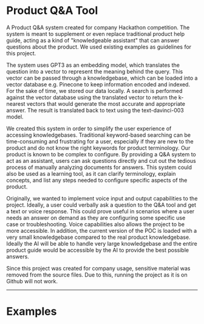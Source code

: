 # Product Q&A Tool

A Product Q&A system created for company Hackathon competition. The system is meant to supplement or even replace traditional product help guide, acting as a kind of "knowledgeable assistant" that can answer questions about the product. We used existing examples as guidelines for this project.

The system uses GPT3 as an embedding model, which translates the question into a vector to represent the meaning behind the query. This vector can be passed through a knowledgebase, which can be loaded into a vector database e.g. Pinecone to keep information encoded and indexed. For the sake of time, we stored our data locally. A search is performed against the vector database using the translated vector to return the k-nearest vectors that would generate the most accurate and appropriate answer. The result is translated back to text using the text-davinci-003 model.
 
We created this system in order to simplify the user experience of accessing knowledgebases. Traditional keyword-based searching can be time-consuming and frustrating for a user, especially if they are new to the product and do not know the right keywords for product terminology. Our product is known to be complex to configure. By providing a Q&A system to act as an assistant, users can ask questions directly and cut out the tedious process of manually analyzing documents for answers. This system could also be used as a learning tool, as it can clarify terminology, explain concepts, and list any steps needed to configure specific aspects of the product.
 
Originally, we wanted to implement voice input and output capabilities to the project. Ideally, a user could verbally ask a question to the Q&A tool and get a text or voice response. This could prove useful in scenarios where a user needs an answer on demand as they are configuring some specific use case or troubleshooting. Voice capabilities also allows the project to be more accessible. In addition, the current version of the POC is loaded with a very small knowledgebase compared to the real product knowledgebase. Ideally the AI will be able to handle very large knowledgebase and the entire product guide would be accessible by the AI to provide the best possible answers.

Since this project was created for company usage, sensitive material was removed from the source files. Due to this, running the project as it is on Github will not work.

______

# Examples

